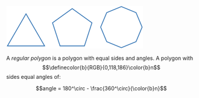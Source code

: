![](regular_examples.png)

A *regular polygon* is a polygon with equal sides and angles. A polygon with $$\definecolor{b}{RGB}{0,118,186}\color{b}n$$ sides equal angles of:

$$angle = 180^\circ - \frac{360^\circ}{\color{b}n}$$